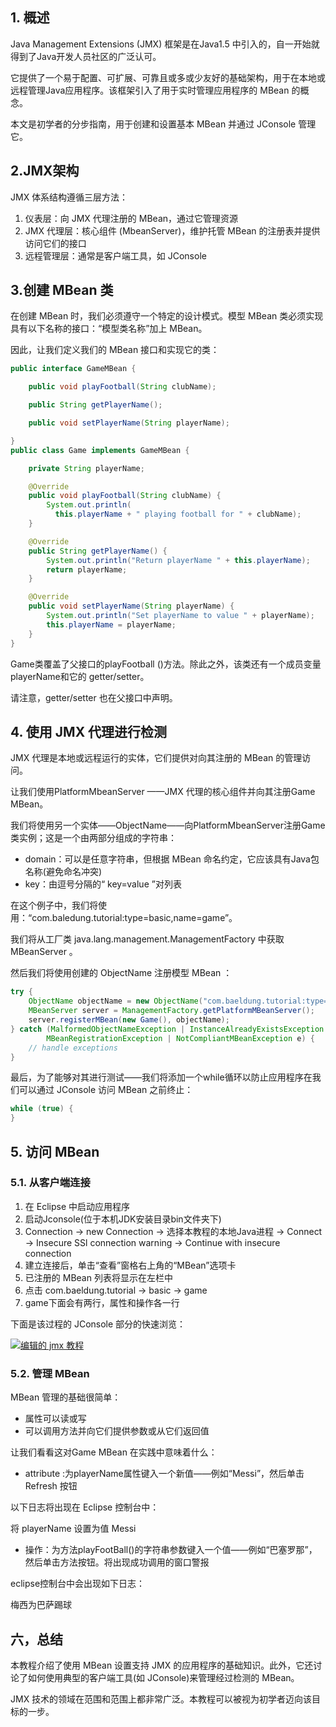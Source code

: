 ## 1. 概述

Java Management Extensions (JMX) 框架是在Java1.5 中引入的，自一开始就得到了Java开发人员社区的广泛认可。

它提供了一个易于配置、可扩展、可靠且或多或少友好的基础架构，用于在本地或远程管理Java应用程序。该框架引入了用于实时管理应用程序的 MBean 的概念。

本文是初学者的分步指南，用于创建和设置基本 MBean 并通过 JConsole 管理它。

## 2.JMX架构

JMX 体系结构遵循三层方法：

1.  仪表层：向 JMX 代理注册的 MBean，通过它管理资源
2.  JMX 代理层：核心组件 (MbeanServer)，维护托管 MBean 的注册表并提供访问它们的接口
3.  远程管理层：通常是客户端工具，如 JConsole

## 3.创建 MBean 类

在创建 MBean 时，我们必须遵守一个特定的设计模式。模型 MBean 类必须实现具有以下名称的接口：“模型类名称”加上 MBean。

因此，让我们定义我们的 MBean 接口和实现它的类：

```java
public interface GameMBean {

    public void playFootball(String clubName);

    public String getPlayerName();

    public void setPlayerName(String playerName);

}
public class Game implements GameMBean {

    private String playerName;

    @Override
    public void playFootball(String clubName) {
        System.out.println(
          this.playerName + " playing football for " + clubName);
    }

    @Override
    public String getPlayerName() {
        System.out.println("Return playerName " + this.playerName);
        return playerName;
    }

    @Override
    public void setPlayerName(String playerName) {
        System.out.println("Set playerName to value " + playerName);
        this.playerName = playerName;
    }
}
```

Game类覆盖了父接口的playFootball ()方法。除此之外，该类还有一个成员变量playerName和它的 getter/setter。

请注意，getter/setter 也在父接口中声明。

## 4. 使用 JMX 代理进行检测

JMX 代理是本地或远程运行的实体，它们提供对向其注册的 MBean 的管理访问。

让我们使用PlatformMbeanServer ——JMX 代理的核心组件并向其注册Game MBean。

我们将使用另一个实体——ObjectName——向PlatformMbeanServer注册Game类实例；这是一个由两部分组成的字符串：

-   domain：可以是任意字符串，但根据 MBean 命名约定，它应该具有Java包名称(避免命名冲突)
-   key：由逗号分隔的“ key=value ”对列表

在这个例子中，我们将使用：“com.baledung.tutorial:type=basic,name=game”。


我们将从工厂类 java.lang.management.ManagementFactory 中获取MBeanServer 。

然后我们将使用创建的 ObjectName 注册模型 MBean ：

```java
try {
    ObjectName objectName = new ObjectName("com.baeldung.tutorial:type=basic,name=game");
    MBeanServer server = ManagementFactory.getPlatformMBeanServer();
    server.registerMBean(new Game(), objectName);
} catch (MalformedObjectNameException | InstanceAlreadyExistsException |
        MBeanRegistrationException | NotCompliantMBeanException e) {
    // handle exceptions
}
```

最后，为了能够对其进行测试——我们将添加一个while循环以防止应用程序在我们可以通过 JConsole 访问 MBean 之前终止：

```java
while (true) {
}
```

## 5. 访问 MBean

### 5.1. 从客户端连接

1.  在 Eclipse 中启动应用程序
2.  启动Jconsole(位于本机JDK安装目录bin文件夹下)
3.  Connection -> new Connection -> 选择本教程的本地Java进程 -> Connect -> Insecure SSl connection warning -> Continue with insecure connection
4.  建立连接后，单击“查看”窗格右上角的“MBean”选项卡
5.  已注册的 MBean 列表将显示在左栏中
6.  点击 com.baeldung.tutorial -> basic -> game
7.  game下面会有两行，属性和操作各一行

下面是该过程的 JConsole 部分的快速浏览：

[![编辑的 jmx 教程](https://www.baeldung.com/wp-content/uploads/2016/12/edited_jmx_tutorial-1024x575.gif)](https://www.baeldung.com/wp-content/uploads/2016/12/edited_jmx_tutorial.gif)

### 5.2. 管理 MBean

MBean 管理的基础很简单：

-   属性可以读或写
-   可以调用方法并向它们提供参数或从它们返回值

让我们看看这对Game MBean 在实践中意味着什么：

-   attribute :为playerName属性键入一个新值——例如“Messi”，然后单击Refresh 按钮
    

以下日志将出现在 Eclipse 控制台中：

将 playerName 设置为值 Messi

-   操作：为方法playFootBall()的字符串参数键入一个值——例如“巴塞罗那”，然后单击方法按钮。将出现成功调用的窗口警报

eclipse控制台中会出现如下日志：

梅西为巴萨踢球

## 六，总结

本教程介绍了使用 MBean 设置支持 JMX 的应用程序的基础知识。此外，它还讨论了如何使用典型的客户端工具(如 JConsole)来管理经过检测的 MBean。

JMX 技术的领域在范围和范围上都非常广泛。本教程可以被视为初学者迈向该目标的一步。